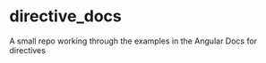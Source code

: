directive_docs
==============

A small repo working through the examples in the Angular Docs for directives
